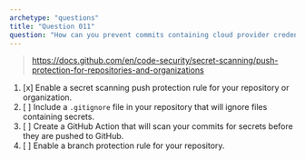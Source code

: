 ```yaml
---
archetype: "questions"
title: "Question 011"
question: "How can you prevent commits containing cloud provider credentials from being pushed to GitHub?"
---
```



> https://docs.github.com/en/code-security/secret-scanning/push-protection-for-repositories-and-organizations
1. [x] Enable a secret scanning push protection rule for your repository or organization.
1. [ ] Include a `.gitignore` file in your repository that will ignore files containing secrets.
1. [ ] Create a GitHub Action that will scan your commits for secrets before they are pushed to GitHub.
1. [ ] Enable a branch protection rule for your repository.
